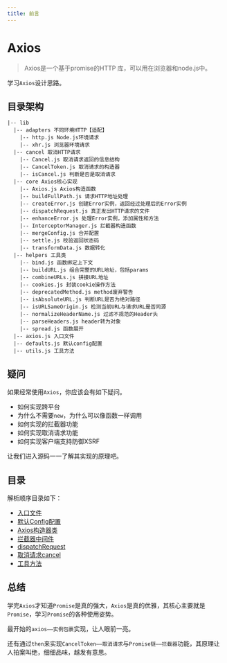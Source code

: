```yaml
---
title: 前言
---
```


# Axios

> Axios是一个基于promise的HTTP 库，可以用在浏览器和node.js中。

学习`Axios`设计思路。

## 目录架构

```
|-- lib
  |-- adapters 不同环境HTTP【适配】
    |-- http.js Node.js环境请求
    |-- xhr.js 浏览器环境请求
  |-- cancel 取消HTTP请求
    |-- Cancel.js 取消请求返回的信息结构
    |-- CancelToken.js 取消请求的构造器
    |-- isCancel.js 判断是否是取消请求
  |-- core Axios核心实现
    |-- Axios.js Axios构造函数
    |-- buildFullPath.js 请求HTTP地址处理
    |-- createError.js 创建Error实例，返回经过处理后的Error实例
    |-- dispatchRequest.js 真正发出HTTP请求的文件
    |-- enhanceError.js 处理Error实例，添加属性和方法
    |-- InterceptorManager.js 拦截器构造函数
    |-- mergeConfig.js 合并配置
    |-- settle.js 校验返回状态码
    |-- transformData.js 数据转化
  |-- helpers 工具类
    |-- bind.js 函数绑定上下文
    |-- buildURL.js 组合完整的URL地址，包括params
    |-- combineURLs.js 拼接URL地址
    |-- cookies.js 封装cookie操作方法
    |-- deprecatedMethod.js method废弃警告
    |-- isAbsoluteURL.js 判断URL是否为绝对路径
    |-- isURLSameOrigin.js 检测当前URL与请求URL是否同源
    |-- normalizeHeaderName.js 过滤不规范的Header头
    |-- parseHeaders.js header转为对象
    |-- spread.js 函数展开
  |-- axios.js 入口文件
  |-- defaults.js 默认config配置
  |-- utils.js 工具方法
```

## 疑问

如果经常使用`Axios`，你应该会有如下疑问。

- 如何实现跨平台
- 为什么不需要`new`，为什么可以像函数一样调用
- 如何实现的拦截器功能
- 如何实现取消请求功能
- 如何实现客户端支持防御XSRF

让我们进入源码一一了解其实现的原理吧。

## 目录

解析顺序目录如下：

* [入口文件](./入口文件.md)
* [默认Config配置](./默认Config配置.md)
* [Axios构造器类](./Axios构造器类.md)
* [拦截器中间件](./拦截器中间件.md)
* [dispatchRequest](./dispatchRequest.md)
* [取消请求cancel](./取消请求cancel.md)
* [工具方法](./工具方法.md)

## 总结

学完`Axios`才知道`Promise`是真的强大，`Axios`是真的优雅，其核心主要就是`Promise`，学习`Promise`的各种使用姿势。

最开始的`axios——实例包裹`实现，让人眼前一亮。

还有通过`then`来实现`CancelToken——取消请求`与`Promise链——拦截器`功能，其原理让人拍案叫绝，细细品味，越发有意思。




